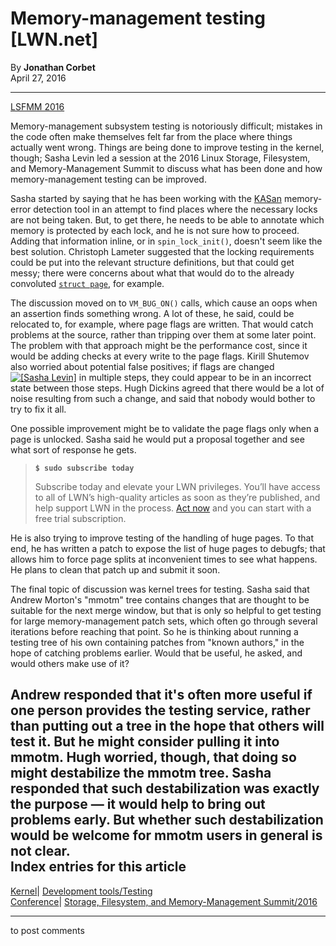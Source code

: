 # Memory-management testing [LWN.net]

By **Jonathan Corbet**  
April 27, 2016 

* * *

[LSFMM 2016](/Articles/lsfmm2016/)

Memory-management subsystem testing is notoriously difficult; mistakes in the code often make themselves felt far from the place where things actually went wrong. Things are being done to improve testing in the kernel, though; Sasha Levin led a session at the 2016 Linux Storage, Filesystem, and Memory-Management Summit to discuss what has been done and how memory-management testing can be improved. 

Sasha started by saying that he has been working with the [KASan](/Articles/612153/) memory-error detection tool in an attempt to find places where the necessary locks are not being taken. But, to get there, he needs to be able to annotate which memory is protected by each lock, and he is not sure how to proceed. Adding that information inline, or in `spin_lock_init()`, doesn't seem like the best solution. Christoph Lameter suggested that the locking requirements could be put into the relevant structure definitions, but that could get messy; there were concerns about what that would do to the already convoluted [`struct page`](/Articles/565097/), for example. 

The discussion moved on to `VM_BUG_ON()` calls, which cause an oops when an assertion finds something wrong. A lot of these, he said, could be relocated to, for example, where page flags are written. That would catch problems at the source, rather than tripping over them at some later point. The problem with that approach might be the performance cost, since it would be adding checks at every write to the page flags. Kirill Shutemov also worried about potential false positives; if flags are changed [![\[Sasha Levin\]](https://static.lwn.net/images/conf/2016/lsfmm/SashaLevin-sm.jpg)](/Articles/684925/) in multiple steps, they could appear to be in an incorrect state between those steps. Hugh Dickins agreed that there would be a lot of noise resulting from such a change, and said that nobody would bother to try to fix it all. 

One possible improvement might be to validate the page flags only when a page is unlocked. Sasha said he would put a proposal together and see what sort of response he gets. 

> **`$ sudo subscribe today`**
> 
> Subscribe today and elevate your LWN privileges. You’ll have access to all of LWN’s high-quality articles as soon as they’re published, and help support LWN in the process. [Act now](https://lwn.net/Promo/nst-sudo/claim) and you can start with a free trial subscription. 

He is also trying to improve testing of the handling of huge pages. To that end, he has written a patch to expose the list of huge pages to debugfs; that allows him to force page splits at inconvenient times to see what happens. He plans to clean that patch up and submit it soon. 

The final topic of discussion was kernel trees for testing. Sasha said that Andrew Morton's "mmotm" tree contains changes that are thought to be suitable for the next merge window, but that is only so helpful to get testing for large memory-management patch sets, which often go through several iterations before reaching that point. So he is thinking about running a testing tree of his own containing patches from "known authors," in the hope of catching problems earlier. Would that be useful, he asked, and would others make use of it? 

Andrew responded that it's often more useful if one person provides the testing service, rather than putting out a tree in the hope that others will test it. But he might consider pulling it into mmotm. Hugh worried, though, that doing so might destabilize the mmotm tree. Sasha responded that such destabilization was exactly the purpose — it would help to bring out problems early. But whether such destabilization would be welcome for mmotm users in general is not clear.  
Index entries for this article  
---  
[Kernel](/Kernel/Index)| [Development tools/Testing](/Kernel/Index#Development_tools-Testing)  
[Conference](/Archives/ConferenceIndex/)| [Storage, Filesystem, and Memory-Management Summit/2016](/Archives/ConferenceIndex/#Storage_Filesystem_and_Memory-Management_Summit-2016)  
  


* * *

to post comments 
